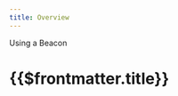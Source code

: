 ```yaml
---
title: Overview
---
```


<TitleSpan>Using a Beacon</TitleSpan>

# {{$frontmatter.title}}

<TocHeader />
<TOC class="table-of-contents" :include-level="[2,3]" />

<BeaconWarning/>
